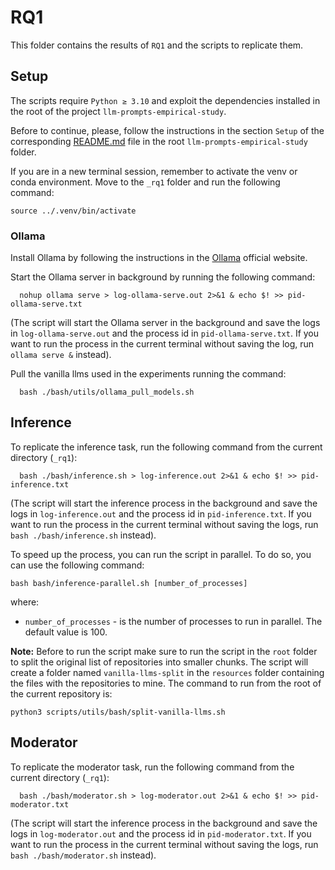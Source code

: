 # RQ1

This folder contains the results of `RQ1` and the scripts to replicate them.

## Setup

The scripts require `Python ≥ 3.10` and exploit the dependencies installed in the root of the project `llm-prompts-empirical-study`.

Before to continue, please, follow the instructions in the section `Setup` of the corresponding [README.md](../README.md) file
in the root `llm-prompts-empirical-study` folder.

If you are in a new terminal session, remember to activate the venv or conda environment. Move to the `_rq1` folder and run the following command:

```shell
source ../.venv/bin/activate
```

### Ollama

Install Ollama by following the instructions in the [Ollama](https://ollama.com/download/linux) official website.

Start the Ollama server in background by running the following command:

```shell
  nohup ollama serve > log-ollama-serve.out 2>&1 & echo $! >> pid-ollama-serve.txt
```

(The script will start the Ollama server in the background and save the logs in `log-ollama-serve.out` and the process id in `pid-ollama-serve.txt`. If you want to run the process in the current terminal without saving the log, run `ollama serve &` instead).

Pull the vanilla llms used in the experiments running the command:

```shell
  bash ./bash/utils/ollama_pull_models.sh
```

## Inference

To replicate the inference task, run the following command from the current directory (`_rq1`):

```shell
  bash ./bash/inference.sh > log-inference.out 2>&1 & echo $! >> pid-inference.txt
```

(The script will start the inference process in the background and save the logs in `log-inference.out` and the process id in `pid-inference.txt`. 
If you want to run the process in the current terminal without saving the logs, run `bash ./bash/inference.sh` instead).

To speed up the process, you can run the script in parallel. To do so, you can use the following command:

```shell
bash bash/inference-parallel.sh [number_of_processes]
```

where:

* `number_of_processes` - is the number of processes to run in parallel. The default value is 100.

**Note:** Before to run the script make sure to run the script in the `root` folder to split the original list of repositories
into smaller chunks. The script will create a folder named `vanilla-llms-split` in the `resources` folder containing the files with the
repositories to mine. The command to run from the root of the current repository is:

```shell
python3 scripts/utils/bash/split-vanilla-llms.sh
```

## Moderator

To replicate the moderator task, run the following command from the current directory (`_rq1`):

```shell
  bash ./bash/moderator.sh > log-moderator.out 2>&1 & echo $! >> pid-moderator.txt
```

(The script will start the inference process in the background and save the logs in `log-moderator.out` and the process id in `pid-moderator.txt`.
If you want to run the process in the current terminal without saving the logs, run `bash ./bash/moderator.sh` instead).
